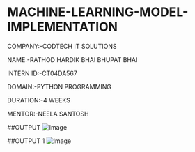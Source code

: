 # MACHINE-LEARNING-MODEL-IMPLEMENTATION
COMPANY:-CODTECH IT SOLUTIONS

NAME:-RATHOD HARDIK BHAI BHUPAT BHAI

INTERN ID:-CT04DA567

DOMAIN:-PYTHON PROGRAMMING

DURATION:-4 WEEKS

MENTOR:-NEELA SANTOSH

##OUTPUT 
![Image](https://github.com/user-attachments/assets/aab6c957-65bb-4c33-973f-3c427c2f4ec0)


##OUTPUT 1
![Image](https://github.com/user-attachments/assets/233e74fc-0916-4a7a-9623-01710d1ddcbe)
